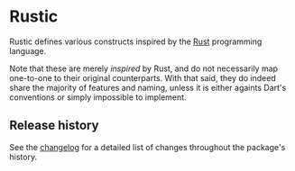 # Rustic

Rustic defines various constructs inspired by the [Rust] programming language.

Note that these are merely *inspired* by Rust, and do not necessarily map one-to-one to their
original counterparts. With that said, they do indeed share the majority of features and naming,
unless it is either againts Dart's conventions or simply impossible to implement.

## Release history

See the [changelog] for a detailed list of changes throughout the package's history.

[Rust]: https://www.rust-lang.org/
[changelog]: https://github.com/skreborn/rustic/blob/master/CHANGELOG.md
